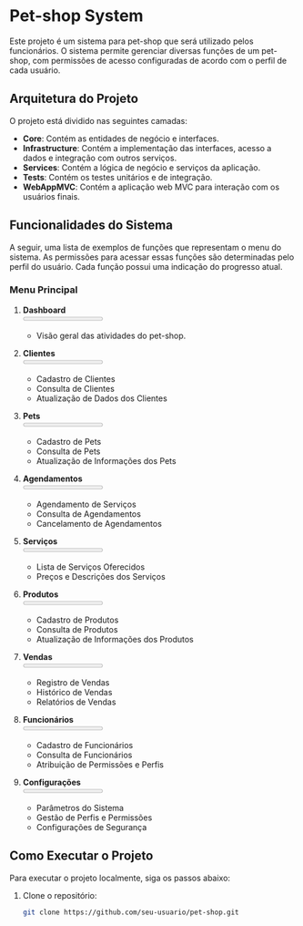 # Pet-shop System

Este projeto é um sistema para pet-shop que será utilizado pelos funcionários. O sistema permite gerenciar diversas funções de um pet-shop, com permissões de acesso configuradas de acordo com o perfil de cada usuário.

## Arquitetura do Projeto

O projeto está dividido nas seguintes camadas:

- **Core**: Contém as entidades de negócio e interfaces.
- **Infrastructure**: Contém a implementação das interfaces, acesso a dados e integração com outros serviços.
- **Services**: Contém a lógica de negócio e serviços da aplicação.
- **Tests**: Contém os testes unitários e de integração.
- **WebAppMVC**: Contém a aplicação web MVC para interação com os usuários finais.

## Funcionalidades do Sistema

A seguir, uma lista de exemplos de funções que representam o menu do sistema. As permissões para acessar essas funções são determinadas pelo perfil do usuário. Cada função possui uma indicação do progresso atual.

### Menu Principal

1. **Dashboard** <br>
    <progress value="0" max="100"></progress>
    - Visão geral das atividades do pet-shop.

2. **Clientes** <br>
    <progress value="0" max="100"></progress>
    - Cadastro de Clientes
    - Consulta de Clientes
    - Atualização de Dados dos Clientes

3. **Pets** <br>
    <progress value="0" max="100"></progress>
    - Cadastro de Pets
    - Consulta de Pets
    - Atualização de Informações dos Pets

4. **Agendamentos** <br>
    <progress value="0" max="100"></progress>
    - Agendamento de Serviços
    - Consulta de Agendamentos
    - Cancelamento de Agendamentos

5. **Serviços** <br>
    <progress value="0" max="100"></progress>
    - Lista de Serviços Oferecidos
    - Preços e Descrições dos Serviços

6. **Produtos** <br>
    <progress value="0" max="100"></progress>
    - Cadastro de Produtos
    - Consulta de Produtos
    - Atualização de Informações dos Produtos

7. **Vendas** <br>
    <progress value="0" max="100"></progress>
    - Registro de Vendas
    - Histórico de Vendas
    - Relatórios de Vendas

8. **Funcionários** <br>
    <progress value="0" max="100"></progress>
    - Cadastro de Funcionários
    - Consulta de Funcionários
    - Atribuição de Permissões e Perfis

9. **Configurações** <br>
    <progress value="0" max="100"></progress>
    - Parâmetros do Sistema
    - Gestão de Perfis e Permissões
    - Configurações de Segurança

## Como Executar o Projeto

Para executar o projeto localmente, siga os passos abaixo:

1. Clone o repositório:
   ```sh
   git clone https://github.com/seu-usuario/pet-shop.git

